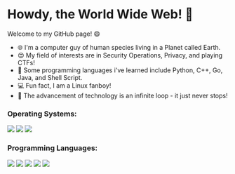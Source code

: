 # Howdy, the World Wide Web! 👋

Welcome to my GitHub page! :smile:

- :globe_with_meridians: I'm a computer guy of human species living in a Planet called Earth.
- :heart_eyes: My field of interests are in Security Operations, Privacy, and playing CTFs!
- :musical_keyboard: Some programming languages i've learned include Python, C++, Go, Java, and Shell Script.
- :computer: Fun fact, I am a Linux fanboy! 
- :revolving_hearts: The advancement of technology is an infinite loop - it just never stops!

### Operating Systems:

<img src="https://img.shields.io/badge/Ubuntu-E95420?style=for-the-badge&logo=ubuntu&logoColor=white"/> <img src="https://img.shields.io/badge/Kali_Linux-557C94?style=for-the-badge&logo=kali-linux&logoColor=white"/> <img src="https://img.shields.io/badge/Windows-0078D6?style=for-the-badge&logo=windows&logoColor=white" /> 

### Programming Languages:

<img src="https://img.shields.io/badge/Python-14354C?style=for-the-badge&logo=python&logoColor=white"/> <img src="https://img.shields.io/badge/C%2B%2B-00599C?style=for-the-badge&logo=c%2B%2B&logoColor=white"/> <img src="https://img.shields.io/badge/Go-00ADD8?style=for-the-badge&logo=go&logoColor=white"/> <img src="https://img.shields.io/badge/Java-ED8B00?style=for-the-badge&logo=java&logoColor=white"/> <img src="https://img.shields.io/badge/Shell_Script-121011?style=for-the-badge&logo=gnu-bash&logoColor=white"/>
